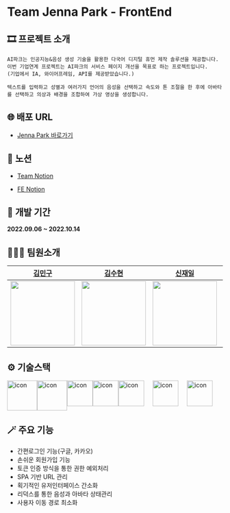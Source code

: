 # Team Jenna Park - FrontEnd

## 🎞 프로젝트 소개

```
AI파크는 인공지능&음성 생성 기술을 활용한 다국어 디지털 휴먼 제작 솔루션을 제공합니다.
이번 기업연계 프로젝트는 AI파크의 서비스 페이지 개선을 목표로 하는 프로젝트입니다.
(기업에서 IA, 와이어프레임, API를 제공받았습니다.)

텍스트를 입력하고 성별과 여러가지 언어의 음성을 선택하고 속도와 톤 조절을 한 후에 아바타를 선택하고 의상과 배경을 조합하여 가상 영상을 생성합니다.
```

## 🌐 배포 URL

- [Jenna Park 바로가기](https://jennapark.netlify.app)

## 📝 노션

- [Team Notion](https://quickest-asterisk-75d.notion.site/BE-FE2-UXUI3-_6-8fa79cf67ec44b688c855751b6d1c77e)

- [FE Notion](https://quickest-asterisk-75d.notion.site/Front-End-065cbe8d15924f45b0c6d22646b8cdaf)

## 📅 개발 기간

<strong>2022.09.06 ~ 2022.10.14</strong>

## 🧑‍🤝‍🧑 팀원소개

|                                               [김민구](https://github.com/kimmgu)                                               |                                              [김수현](https://github.com/Suhyxn)                                               |                                              [신재일](https://github.com/JaeIL00)                                              |                                            [김채욱](https://github.com/Kimchaewook)                                            |
| :-----------------------------------------------------------------------------------------------------------------------------: | :----------------------------------------------------------------------------------------------------------------------------: | :----------------------------------------------------------------------------------------------------------------------------: | :----------------------------------------------------------------------------------------------------------------------------: |
| <img src="https://user-images.githubusercontent.com/102620606/195533914-06b83c84-80fd-4950-a7fa-4d5f9809a79c.jpeg" width="150"> | <img src="https://user-images.githubusercontent.com/102620606/195523910-b7a7109a-0908-46cd-b8c4-9c95207bf812.jpg" width="150"> | <img src="https://user-images.githubusercontent.com/102620606/195524024-80d99bbd-6240-4f3f-92be-066adb316d5d.jpg" width="150"> | <img src="https://user-images.githubusercontent.com/102620606/195524502-20a2195a-2385-46c9-9cf7-68aa3ee1a9b3.jpg" width="150"> |

## ⚙️ 기술스택

<div style='display: flex'>
<img src="https://user-images.githubusercontent.com/102620606/195563631-31f8fe96-335f-43a7-9855-18fb97ba6920.svg" alt="icon" width="70" height="70" />
<img src="https://techstack-generator.vercel.app/ts-icon.svg" alt="icon" width="70" height="70" />
<img src="https://techstack-generator.vercel.app/react-icon.svg" alt="icon" width="60" height="60" />
<img src="https://techstack-generator.vercel.app/redux-icon.svg" alt="icon" width="60" height="60" />
<div style='margin-right: 20px'>
 <img src="https://user-images.githubusercontent.com/102620606/195530796-135706f8-3402-4b23-9446-02699bbeca4d.svg" alt="icon" width="60" height="60" />
</div>
<div style='margin-right: 20px'>
<img src="https://user-images.githubusercontent.com/102620606/195530915-a59295d6-3e15-438c-8383-6b23fa9c44e9.svg" alt="icon" width="60" height="60" />
</div>
<img src="https://user-images.githubusercontent.com/102620606/195535976-b6f18e8d-27b9-417e-b2d4-950edef6cb97.svg" alt="icon" width="60" height="60" />
  </div>

## 🪄 주요 기능

- 간편로그인 기능(구글, 카카오)
- 손쉬운 회원가입 기능
- 토큰 인증 방식을 통한 권한 예외처리
- SPA 기반 URL 관리
- 획기적인 유저인터페이스 간소화
- 리덕스를 통한 음성과 아바타 상태관리
- 사용자 이동 경로 최소화
